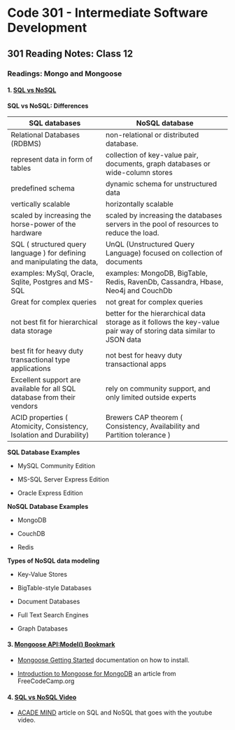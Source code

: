 # Code 301 - Intermediate Software Development

## 301 Reading Notes: Class 12

### Readings: Mongo and Mongoose

#### 1. [SQL vs NoSQL](https://www.thegeekstuff.com/2014/01/sql-vs-nosql-db/?utm_source=tuicool)

**SQL vs NoSQL: Differences**

| SQL databases                                                             	| NoSQL database                                                                                                     	|
|---------------------------------------------------------------------------	|--------------------------------------------------------------------------------------------------------------------	|
| Relational Databases (RDBMS)                                              	| non-relational or distributed database.                                                                            	|
| represent data in form of tables                                          	| collection of key-value pair, documents, graph databases or wide-column stores                                     	|
| predefined schema                                                         	| dynamic schema for unstructured data                                                                               	|
| vertically scalable                                                       	| horizontally scalable                                                                                              	|
| scaled by increasing the horse-power of the hardware                      	| scaled by increasing the databases servers in the pool of resources to reduce the load.                            	|
| SQL ( structured query language ) for defining and manipulating the data, 	| UnQL (Unstructured Query Language) focused on collection of documents                                              	|
| examples: MySql, Oracle, Sqlite, Postgres and MS-SQL                      	| examples: MongoDB, BigTable, Redis, RavenDb, Cassandra, Hbase, Neo4j and CouchDb                                   	|
| Great for complex queries                                                 	| not great for complex queries                                                                                      	|
| not best fit for hierarchical data storage                                	| better for the hierarchical data storage as it follows the key-value pair way of storing data similar to JSON data 	|
| best fit for heavy duty transactional type applications                   	| not best for heavy duty transactional apps                                                                         	|
| Excellent support are available for all SQL database from their vendors   	| rely on community support, and only limited outside experts                                                        	|
| ACID properties ( Atomicity, Consistency, Isolation and Durability)       	| Brewers CAP theorem ( Consistency, Availability and Partition tolerance )                                          	|

**SQL Database Examples**

- MySQL Community Edition

- MS-SQL Server Express Edition

- Oracle Express Edition

**NoSQL Database Examples**

- MongoDB

- CouchDB

- Redis



**Types of NoSQL data modeling**

- Key-Value Stores

- BigTable-style Databases

- Document Databases

- Full Text Search Engines

- Graph Databases



#### 3. [Mongoose API:Model() Bookmark](https://mongoosejs.com/docs/api.html#Model)

- [Mongoose Getting Started](https://mongoosejs.com/docs/index.html) documentation on how to install.

- [Introduction to Mongoose for MongoDB](https://www.freecodecamp.org/news/introduction-to-mongoose-for-mongodb-d2a7aa593c57/) an article from FreeCodeCamp.org

#### 4. [SQL vs NoSQL Video](https://www.youtube.com/watch?v=ZS_kXvOeQ5Y)

- [ACADE MIND](https://academind.com/tutorials/sql-vs-nosql/) article on SQL and NoSQL that goes with the youtube video.
